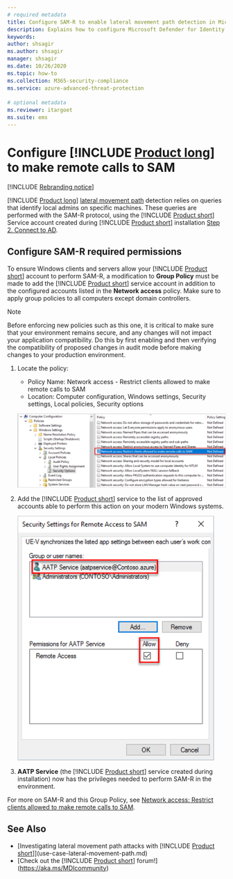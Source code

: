 ```yaml
---
# required metadata
title: Configure SAM-R to enable lateral movement path detection in Microsoft Defender for Identity
description: Explains how to configure Microsoft Defender for Identity to make remote calls to SAM
keywords:
author: shsagir
ms.author: shsagir
manager: shsagir
ms.date: 10/26/2020
ms.topic: how-to
ms.collection: M365-security-compliance
ms.service: azure-advanced-threat-protection

# optional metadata
ms.reviewer: itargoet
ms.suite: ems
---
```


# Configure [!INCLUDE [Product long](includes/product-long.md)] to make remote calls to SAM

[!INCLUDE [Rebranding notice](includes/rebranding.md)]

[!INCLUDE [Product long](includes/product-long.md)] [lateral movement path](use-case-lateral-movement-path.md) detection relies on queries that identify local admins on specific machines. These queries are performed with the SAM-R protocol, using the [!INCLUDE [Product short](includes/product-short.md)] Service account created during [!INCLUDE [Product short](includes/product-short.md)] installation  [Step 2. Connect to AD](install-step2.md).

## Configure SAM-R required permissions

To ensure Windows clients and servers allow your [!INCLUDE [Product short](includes/product-short.md)] account to perform SAM-R, a modification to **Group Policy** must be made to add the [!INCLUDE [Product short](includes/product-short.md)] service account in addition to the configured accounts listed in the **Network access** policy. Make sure to apply group policies to all computers except domain controllers.

> [!Note]
> Before enforcing new policies such as this one, it is critical to make sure that your environment remains secure, and any changes will not impact your application compatibility. Do this by first enabling and then verifying the compatibility of proposed changes in audit mode before making changes to your production environment.

1. Locate the policy:

   - Policy Name: Network access - Restrict clients allowed to make remote calls to SAM
   - Location: Computer configuration, Windows settings, Security settings, Local policies, Security options

    ![Locate the policy](media/samr-policy-location.png)

1. Add the [!INCLUDE [Product short](includes/product-short.md)] service to the list of approved accounts able to perform this action on your modern Windows systems.

    ![Add the service](media/samr-add-service.png)

3. **AATP Service** (the [!INCLUDE [Product short](includes/product-short.md)] service created during installation) now has the privileges needed to perform SAM-R in the environment.

For more on SAM-R and this Group Policy, see [Network access: Restrict clients allowed to make remote calls to SAM](/windows/security/threat-protection/security-policy-settings/network-access-restrict-clients-allowed-to-make-remote-sam-calls).

## See Also

- [Investigating lateral movement path attacks with [!INCLUDE [Product short](includes/product-short.md)]](use-case-lateral-movement-path.md)
- [Check out the [!INCLUDE [Product short](includes/product-short.md)] forum!](https://aka.ms/MDIcommunity)
